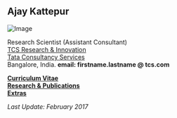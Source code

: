 ## Ajay Kattepur

![Image](https://ajaykattepur.github.io/ajaykattepur/ajay.jpg)

Research Scientist (Assistant Consultant)           
[TCS Research & Innovation](https://www.tcs.com/research-and-innovation)  
[Tata Consultancy Services](https://www.tcs.com/)  
Bangalore, India.
**email: firstname.lastname @ tcs.com**
   
       
[**Curriculum Vitae**](cv.md)   
[**Research & Publications**](research.md)   
[**Extras**](extras.md)   


_Last Update: February 2017_
